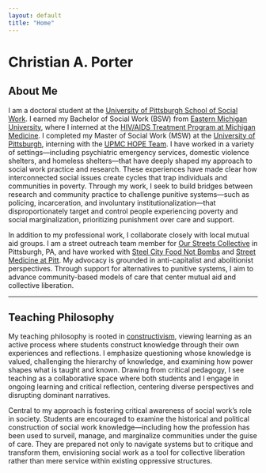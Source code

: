 ```yaml
---
layout: default
title: "Home"
---
```


# Christian A. Porter

## About Me

I am a doctoral student at the [University of Pittsburgh School of Social Work](https://www.socialwork.pitt.edu/). I earned my Bachelor of Social Work (BSW) from [Eastern Michigan University](https://www.emich.edu/chhs/social-work/index.php), where I interned at the [HIV/AIDS Treatment Program at Michigan Medicine](https://www.uofmhealth.org/conditions-treatments/hiv-aids-treatment-program). I completed my Master of Social Work (MSW) at the [University of Pittsburgh](https://www.socialwork.pitt.edu/), interning with the [UPMC HOPE Team](https://www.hopeteam.pitt.edu/). I have worked in a variety of settings—including psychiatric emergency services, domestic violence shelters, and homeless shelters—that have deeply shaped my approach to social work practice and research. These experiences have made clear how interconnected social issues create cycles that trap individuals and communities in poverty. Through my work, I seek to build bridges between research and community practice to challenge punitive systems—such as policing, incarceration, and involuntary institutionalization—that disproportionately target and control people experiencing poverty and social marginalization, prioritizing punishment over care and support.

In addition to my professional work, I collaborate closely with local mutual aid groups. I am a street outreach team member for [Our Streets Collective](https://www.ourstreetscollective.org/) in Pittsburgh, PA, and have worked with [Steel City Food Not Bombs](https://www.pghfoodnotbombs.org/) and [Street Medicine at Pitt](https://www.streetmedatpitt.org/). My advocacy is grounded in anti-capitalist and abolitionist perspectives. Through support for alternatives to punitive systems, I aim to advance community-based models of care that center mutual aid and collective liberation.

---

## Teaching Philosophy

My teaching philosophy is rooted in [constructivism](https://www.buffalo.edu/catt/teach/develop/theory/constructivism.html), viewing learning as an active process where students construct knowledge through their own experiences and reflections. I emphasize questioning whose knowledge is valued, challenging the hierarchy of knowledge, and examining how power shapes what is taught and known. Drawing from critical pedagogy, I see teaching as a collaborative space where both students and I engage in ongoing learning and critical reflection, centering diverse perspectives and disrupting dominant narratives.

Central to my approach is fostering critical awareness of social work’s role in society. Students are encouraged to examine the historical and political construction of social work knowledge—including how the profession has been used to surveil, manage, and marginalize communities under the guise of care. They are prepared not only to navigate systems but to critique and transform them, envisioning social work as a tool for collective liberation rather than mere service within existing oppressive structures.

